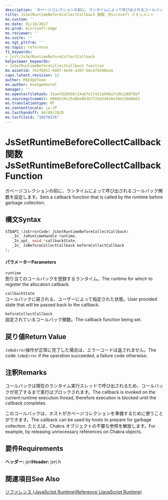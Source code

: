 ```yaml
---
description: 'ガベージコレクションの前に、ランタイムによって呼び出されるコールバック関数を設定します。 '
title: JsSetRuntimeBeforeCollectCallback 関数 |Microsoft ドキュメント
ms.custom: ''
ms.date: 01/18/2017
ms.prod: microsoft-edge
ms.reviewer: ''
ms.suite: ''
ms.tgt_pltfrm: ''
ms.topic: reference
f1_keywords:
- jsrt/JsSetRuntimeBeforeCollectCallback
helpviewer_keywords:
- JsSetRuntimeBeforeCollectCallback function
ms.assetid: 7b2fb911-6007-4ed9-a307-66cefe590ea4
caps.latest.revision: 12
author: MSEdgeTeam
ms.author: msedgedevrel
manager: ''
ms.openlocfilehash: 31aefd28698c14a6fe17421a990a7c8b120876bf
ms.sourcegitcommit: 6860234c25a8be863b7f29a54838e78e120dbb62
ms.translationtype: MT
ms.contentlocale: ja-JP
ms.lasthandoff: 04/09/2020
ms.locfileid: "10570276"
---
```

# <span data-ttu-id="721f5-103">JsSetRuntimeBeforeCollectCallback 関数</span><span class="sxs-lookup"><span data-stu-id="721f5-103">JsSetRuntimeBeforeCollectCallback Function</span></span>
<span data-ttu-id="721f5-104">ガベージコレクションの前に、ランタイムによって呼び出されるコールバック関数を設定します。</span><span class="sxs-lookup"><span data-stu-id="721f5-104">Sets a callback function that is called by the runtime before garbage collection.</span></span>  
  
## <span data-ttu-id="721f5-105">構文</span><span class="sxs-lookup"><span data-stu-id="721f5-105">Syntax</span></span>  
  
```cpp  
STDAPI_(JsErrorCode) JsSetRuntimeBeforeCollectCallback(  
   _In_ JsRuntimeHandle runtime,  
   _In_opt_ void *callbackState,  
   _In_ JsBeforeCollectCallback beforeCollectCallback  
);  
```  
  
#### <span data-ttu-id="721f5-106">パラメーター</span><span class="sxs-lookup"><span data-stu-id="721f5-106">Parameters</span></span>  
 `runtime`  
 <span data-ttu-id="721f5-107">割り当てのコールバックを登録するランタイム。</span><span class="sxs-lookup"><span data-stu-id="721f5-107">The runtime for which to register the allocation callback.</span></span>  
  
 `callbackState`  
 <span data-ttu-id="721f5-108">コールバックに戻される、ユーザーによって指定された状態。</span><span class="sxs-lookup"><span data-stu-id="721f5-108">User provided state that will be passed back to the callback.</span></span>  
  
 `beforeCollectCallback`  
 <span data-ttu-id="721f5-109">設定されているコールバック関数。</span><span class="sxs-lookup"><span data-stu-id="721f5-109">The callback function being set.</span></span>  
  
## <span data-ttu-id="721f5-110">戻り値</span><span class="sxs-lookup"><span data-stu-id="721f5-110">Return Value</span></span>  
 <span data-ttu-id="721f5-111">`JsNoError`操作が正常に完了した場合は、エラーコードは返されません。</span><span class="sxs-lookup"><span data-stu-id="721f5-111">The code `JsNoError` if the operation succeeded, a failure code otherwise.</span></span>  
  
## <span data-ttu-id="721f5-112">注釈</span><span class="sxs-lookup"><span data-stu-id="721f5-112">Remarks</span></span>  
 <span data-ttu-id="721f5-113">コールバックは現在のランタイム実行スレッドで呼び出されるため、コールバックが完了するまで実行はブロックされます。</span><span class="sxs-lookup"><span data-stu-id="721f5-113">The callback is invoked on the current runtime execution thread, therefore execution is blocked until the callback completes.</span></span>  
  
 <span data-ttu-id="721f5-114">このコールバックは、ホストがガベージコレクションを準備するために使うことができます。</span><span class="sxs-lookup"><span data-stu-id="721f5-114">The callback can be used by hosts to prepare for garbage collection.</span></span> <span data-ttu-id="721f5-115">たとえば、Chakra オブジェクトの不要な参照を解放します。</span><span class="sxs-lookup"><span data-stu-id="721f5-115">For example, by releasing unnecessary references on Chakra objects.</span></span>  
  
## <span data-ttu-id="721f5-116">要件</span><span class="sxs-lookup"><span data-stu-id="721f5-116">Requirements</span></span>  
 <span data-ttu-id="721f5-117">**ヘッダー:** jsrt</span><span class="sxs-lookup"><span data-stu-id="721f5-117">**Header:** jsrt.h</span></span>  
  
## <span data-ttu-id="721f5-118">関連項目</span><span class="sxs-lookup"><span data-stu-id="721f5-118">See Also</span></span>  
 [<span data-ttu-id="721f5-119">リファレンス (JavaScript Runtime)</span><span class="sxs-lookup"><span data-stu-id="721f5-119">Reference (JavaScript Runtime)</span></span>](../chakra-hosting/reference-javascript-runtime.md)